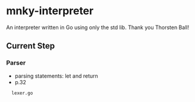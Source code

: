 # mnky-interpreter

An interpreter written in Go using only the std lib. Thank you Thorsten Ball!

## Current Step

### Parser

- parsing statements: let and return
- p.32

```bash
  lexer.go
```
